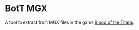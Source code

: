 # BotT MGX
 A tool to extract from MGX files in the game [Blood of the Titans](https://store.steampowered.com/app/1451230/Blood_of_Titans/).

